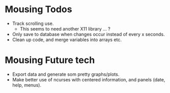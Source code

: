 Mousing Todos
=======

  * Track scrolling use.
    * This seems to need another X11 library ... ?
  * Only save to database when changes occur instead of every x seconds.
  * Clean up code, and merge variables into arrays etc.


Mousing Future tech
===================

  * Export data and generate som pretty graphs/plots.
  * Make better use of ncurses with centered information, and panels (date, help, menus).
